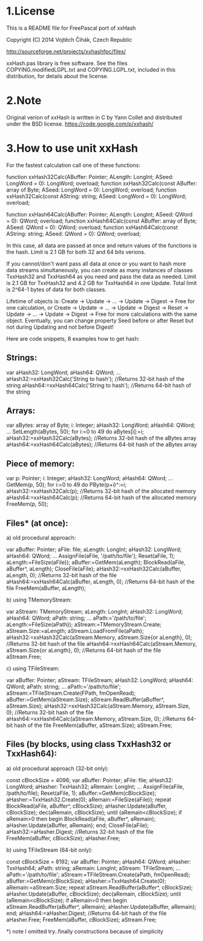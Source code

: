 1.License
=========

 This is a README file for FreePascal port of xxHash

  Copyright (C) 2014 Vojtěch Čihák, Czech Republic

  http://sourceforge.net/projects/xxhashfpc/files/

  xxHash.pas library is free software. See the files
  COPYING.modifiedLGPL.txt and COPYING.LGPL.txt,
  included in this distribution,
  for details about the license.

2.Note
======

 Original verion of xxHash is written in C
  by Yann Collet and distributed under
  the BSD license.
  https://code.google.com/p/xxhash/

3.How to use unit xxHash
========================

For the fastest calculation call one of these functions:

function xxHash32Calc(ABuffer: Pointer; ALength: LongInt; ASeed: LongWord = 0): LongWord; overload;
function xxHash32Calc(const ABuffer: array of Byte; ASeed: LongWord = 0): LongWord; overload;
function xxHash32Calc(const AString: string; ASeed: LongWord = 0): LongWord; overload;

function xxHash64Calc(ABuffer: Pointer; ALength: LongInt; ASeed: QWord = 0): QWord; overload;
function xxHash64Calc(const ABuffer: array of Byte; ASeed: QWord = 0): QWord; overload;
function xxHash64Calc(const AString: string; ASeed: QWord = 0): QWord; overload;

In this case, all data are passed at once and return values of the functions is the hash.
Limit is 2.1 GB for both 32 and 64 bits verions.

If you cannot/don't want pass all data at once or you want to hash more data streams simultaneously,
you can create as many instances of classes TxxHash32 and TxxHash64 as you need and pass the data
as needed. Limit is 2.1 GB for TxxHash32 and 4.2 GB for TxxHash64 in one Update. Total limit is
2^64-1 bytes of data for both classes.

Lifetime of objects is:
Create -> Update -> ... -> Update -> Digest -> Free
for one calculation, or
Create -> Update -> ... -> Update -> Digest -> Reset -> Update -> ... -> Update -> Digest -> Free
for more calculations with the same object.
Eventually, you can change property Seed before or after Reset but not during Updating and not before
Digest!

Here are code snippets, 8 examples how to get hash:

Strings:
--------
var aHash32: LongWord;
    aHash64: QWord;
...
aHash32:=xxHash32Calc('String to hash');  //Returns 32-bit hash of the string
aHash64:=xxHash64Calc('String to hash');  //Returns 64-bit hash of the string

Arrays:
-------
var aBytes: array of Byte;
    i: Integer;
    aHash32: LongWord;
    aHash64: QWord;
...
SetLength(aBytes, 50);
for i:=0 to 49 do
  aBytes[i]:=i;
aHash32:=xxHash32Calc(aBytes);  //Returns 32-bit hash of the aBytes array
aHash64:=xxHash64Calc(aBytes);  //Returns 64-bit hash of the aBytes array

Piece of memory:
----------------
var p: Pointer;
    i: Integer;
    aHash32: LongWord;
    aHash64: QWord;
...
GetMem(p, 50);
for i:=0 to 49 do
  PByte(p+i)^:=i;
aHash32:=xxHash32Calc(p);  //Returns 32-bit hash of the allocated memory
aHash64:=xxHash64Calc(p);  //Returns 64-bit hash of the allocated memory
FreeMem(p, 50);

Files* (at once):
----------------
a) old procedural approach:

var aBuffer: Pointer;
    aFile: file;
    aLength: LongInt;
    aHash32: LongWord;
    aHash64: QWord;
...
AssignFile(aFile, '/path/to/file');
Reset(aFile, 1);
aLength:=FileSize(aFile));
aBuffer:=GetMem(aLength);
BlockRead(aFile, aBuffer^, aLength);
CloseFile(aFile);
aHash32:=xxHash32Calc(aBuffer, aLength, 0);  //Returns 32-bit hash of the file
aHash64:=xxHash64Calc(aBuffer, aLength, 0);  //Returns 64-bit hash of the file
FreeMem(aBuffer, aLength);

b) using TMemoryStream:

var aStream: TMemoryStream;
    aLength: LongInt;
    aHash32: LongWord;
    aHash64: QWord;
    aPath: string;
...
aPath:='/path/to/file';
aLength:=FileSize(aPath));
aStream:=TMemoryStream.Create;
aStream.Size:=aLength;
aStream.LoadFromFile(aPath);
aHash32:=xxHash32Calc(aStream.Memory, aStream.Size{or aLength}, 0);  //Returns 32-bit hash of the file
aHash64:=xxHash64Calc(aStream.Memory, aStream.Size{or aLength}, 0);  //Returns 64-bit hash of the file
aStream.Free;

c) using TFileStream:

var aBuffer: Pointer;
    aStream: TFileStream;
    aHash32: LongWord;
    aHash64: QWord;
    aPath: string;
...
aPath:='/path/to/file';
aStream:=TFileStream.Create(FPath, fmOpenRead);
aBuffer:=GetMem(aStream.Size);
aStream.ReadBuffer(aBuffer^, aStream.Size);
aHash32:=xxHash32Calc(aStream.Memory, aStream.Size, 0);  //Returns 32-bit hash of the file
aHash64:=xxHash64Calc(aStream.Memory, aStream.Size, 0);  //Returns 64-bit hash of the file
FreeMem(aBuffer, aStream.Size);
aStream.Free;

Files (by blocks, using class TxxHash32 or TxxHash64):
------------------------------------------------------
a) old procedural approach (32-bit only):

const cBlockSize = 4096;
var aBuffer: Pointer;
    aFile: file;
    aHash32: LongWord;
    aHasher: TxxHash32;
    aRemain: LongInt;
...
AssignFile(aFile, /path/to/file);
Reset(aFile, 1);
aBuffer:=GetMem(cBlockSize);
aHasher:=TxxHash32.Create(0);
aRemain:=FileSize(aFile));
repeat
  BlockRead(aFile, aBuffer^, cBlockSize);
  aHasher.Update(aBuffer, cBlockSize);
  dec(aRemain, cBlockSize);
until (aRemain<cBlockSize);
if aRemain>0 then
  begin
    BlockRead(aFile, aBuffer^, aRemain);
    aHasher.Update(aBuffer, aRemain);
  end;
CloseFile(aFile);
aHash32:=aHasher.Digest;  //Returns 32-bit hash of the file
FreeMem(aBuffer, cBlockSize);
aHasher.Free;

b) using TFileStream  (64-bit only):

const cBlockSize = 8192;
var aBuffer: Pointer;
    aHash64: QWord;
    aHasher: TxxHash64;
    aPath: string;
    aRemain: LongInt;
    aStream: TFileStream;
...
aPath:='/path/to/file';
aStream:=TFileStream.Create(aPath, fmOpenRead);
aBuffer:=GetMem(cBlockSize);
aHasher:=TxxHash64.Create(0);
aRemain:=aStream.Size;
repeat
  aStream.ReadBuffer(aBuffer^, cBlockSize);
  aHasher.Update(aBuffer, cBlockSize);
  dec(aRemain, cBlockSize);
until (aRemain<cBlockSize);
if aRemain>0 then
  begin
    aStream.ReadBuffer(aBuffer^, aRemain);
    aHasher.Update(aBuffer, aRemain);
  end;
aHash64:=aHasher.Digest;  //Returns 64-bit hash of the file
aHasher.Free;
FreeMem(aBuffer, cBlockSize);
aStream.Free;

*) note I omitted try..finally constructions because of simplicity




